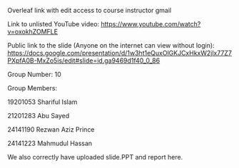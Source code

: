 Overleaf link with edit access to course instructor gmail


Link to unlisted YouTube video:
https://www.youtube.com/watch?v=oxokhZOMFLE


Public link to the slide (Anyone on the internet can view without login):
https://docs.google.com/presentation/d/1w3ht1eQuxOlGKJCxHkxW2jlx77Z7PXpfA0B-MxZo5is/edit#slide=id.ga9469d1f40_0_86

Group Number:
10

Group Members:

19201053 Shariful Islam 

21201283 Abu Sayed 

24141190 Rezwan Aziz Prince 

24141223 Mahmudul Hassan 



We also correctly have uploaded slide.PPT and report here.
